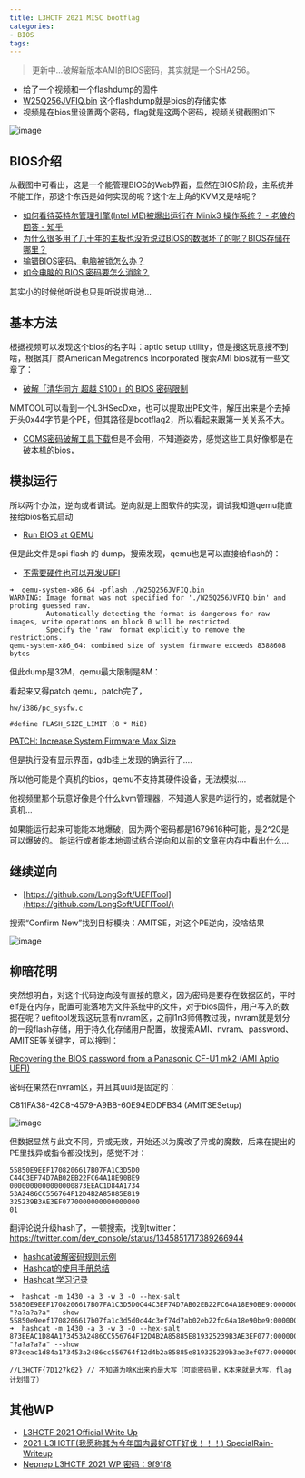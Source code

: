 ```yaml
---
title: L3HCTF 2021 MISC bootflag
categories:
- BIOS
tags: 
---
```


> 更新中...破解新版本AMI的BIOS密码，其实就是一个SHA256。

- 给了一个视频和一个flashdump的固件
- [W25Q256JVFIQ.bin](https://xuanxuanblingbling.github.io/assets/attachment/l3hctf/W25Q256JVFIQ.bin) 这个flashdump就是bios的存储实体
- 视频是在bios里设置两个密码，flag就是这两个密码，视频关键截图如下

![image](https://xuanxuanblingbling.github.io/assets/pic/l3hctf/bios.png)

## BIOS介绍

从截图中可看出，这是一个能管理BIOS的Web界面，显然在BIOS阶段，主系统并不能工作，那这个东西是如何实现的呢？这个左上角的KVM又是啥呢？

- [如何看待英特尔管理引擎(Intel ME)被爆出运行在 Minix3 操作系统？ - 老狼的回答 - 知乎 ](https://www.zhihu.com/question/67749141/answer/258836782)
- [为什么很多用了几十年的主板也没听说过BIOS的数据坏了的呢？BIOS存储在哪里？](https://zhuanlan.zhihu.com/p/137947510)
- [输错BIOS密码，电脑被锁怎么办？](https://zhuanlan.zhihu.com/p/44503341)
- [如今电脑的 BIOS 密码要怎么消除？](https://www.zhihu.com/question/24963009/answer/556873968)

其实小的时候他听说也只是听说拔电池...

## 基本方法

根据视频可以发现这个bios的名字叫：aptio setup utility，但是搜这玩意搜不到啥，根据其厂商American Megatrends Incorporated 搜索AMI bios就有一些文章了：

- [破解「清华同方 超越 S100」的 BIOS 密码限制](https://blog.hackpascal.net/2018/03/crack-bios-password-limitation-of-tsinghua-tongfang-chaoyue-s100/)

MMTOOL可以看到一个L3HSecDxe，也可以提取出PE文件，解压出来是个去掉开头0x44字节是个PE，但其路径是bootflag2，所以看起来跟第一关关系不大。

- [COMS密码破解工具下载](http://www.biosrepair.com/jb/bios1.htm)但是不会用，不知道姿势，感觉这些工具好像都是在破本机的bios，


## 模拟运行

所以两个办法，逆向或者调试。逆向就是上图软件的实现，调试我知道qemu能直接给bios格式启动



- [Run BIOS at QEMU](https://www.bios-mods.com/forum/Thread-Run-BIOS-at-QEMU)

但是此文件是spi flash 的 dump，搜索发现，qemu也是可以直接给flash的：

- [不需要硬件也可以开发UEFI](https://zhuanlan.zhihu.com/p/107360611)

```
➜  qemu-system-x86_64 -pflash ./W25Q256JVFIQ.bin
WARNING: Image format was not specified for './W25Q256JVFIQ.bin' and probing guessed raw.
         Automatically detecting the format is dangerous for raw images, write operations on block 0 will be restricted.
         Specify the 'raw' format explicitly to remove the restrictions.
qemu-system-x86_64: combined size of system firmware exceeds 8388608 bytes
```

但此dump是32M，qemu最大限制是8M：

看起来又得patch qemu，patch完了，

```
hw/i386/pc_sysfw.c

#define FLASH_SIZE_LIMIT (8 * MiB)
```


[PATCH: Increase System Firmware Max Size](https://lists.gnu.org/archive/html/qemu-devel/2020-09/msg05504.html)

但是执行没有显示界面，gdb挂上发现的确运行了....

所以他可能是个真机的bios，qemu不支持其硬件设备，无法模拟....

他视频里那个玩意好像是个什么kvm管理器，不知道人家是咋运行的，或者就是个真机...

如果能运行起来可能能本地爆破，因为两个密码都是1679616种可能，是2^20是可以爆破的。
能运行或者能本地调试结合逆向和以前的文章在内存中看出什么...

## 继续逆向

- [https://github.com/LongSoft/UEFITool](https://github.com/LongSoft/UEFITool/)

搜索“Confirm New”找到目标模块：AMITSE，对这个PE逆向，没啥结果

![image](https://xuanxuanblingbling.github.io/assets/pic/l3hctf/pe.png)

## 柳暗花明

突然想明白，对这个代码逆向没有直接的意义，因为密码是要存在数据区的，平时elf是在内存，配置可能落地为文件系统中的文件，对于bios固件，用户写入的数据在呢？uefitool发现这玩意有nvram区，之前l1n3师傅教过我，nvram就是划分的一段flash存储，用于持久化存储用户配置，故搜索AMI、nvram、password、AMITSE等关键字，可以搜到：

[Recovering the BIOS password from a Panasonic CF-U1 mk2 (AMI Aptio UEFI)](https://gist.github.com/en4rab/550880c099b5194fbbf3039e3c8ab6fd)

密码在果然在nvram区，并且其uuid是固定的：

C811FA38-42C8-4579-A9BB-60E94EDDFB34 (AMITSESetup)

![image](https://xuanxuanblingbling.github.io/assets/pic/l3hctf/hash.png)

但数据显然与此文不同，异或无效，开始还以为魔改了异或的魔数，后来在提出的PE里找异或指令都没找到，感觉不对：

```
55850E9EEF1708206617B07FA1C3D5D0
C44C3EF74D7AB02EB22FC64A18E90BE9
0000000000000000873EEAC1D84A1734
53A2486CC556764F12D4B2A85885E819
325239B3AE3EF0770000000000000000
01
```

翻评论说升级hash了，一顿搜索，找到twitter：
https://twitter.com/dev_console/status/1345851717389266944


- [hashcat破解密码规则示例](https://blog.csdn.net/robinfoxnan/article/details/113625559)
- [Hashcat的使用手册总结](https://xz.aliyun.com/t/4008)
- [Hashcat 学习记录](https://www.sqlsec.com/2019/10/hashcat.html)

```
➜  hashcat -m 1430 -a 3 -w 3 -O --hex-salt 55850E9EEF1708206617B07FA1C3D5D0C44C3EF74D7AB02EB22FC64A18E90BE9:0000000000000000000000000000000000000000000000000000000000000000 "?a?a?a?a" --show
55850e9eef1708206617b07fa1c3d5d0c44c3ef74d7ab02eb22fc64a18e90be9:0000000000000000000000000000000000000000000000000000000000000000:7K62
➜  hashcat -m 1430 -a 3 -w 3 -O --hex-salt 873EEAC1D84A173453A2486CC556764F12D4B2A85885E819325239B3AE3EF077:0000000000000000000000000000000000000000000000000000000000000000 "?a?a?a?a" --show
873eeac1d84a173453a2486cc556764f12d4b2a85885e819325239b3ae3ef077:0000000000000000000000000000000000000000000000000000000000000000:7D12

//L3HCTF{7D127k62} // 不知道为啥K出来的是大写（可能密码里，K本来就是大写，flag计划错了）
```

## 其他WP

- [L3HCTF 2021 Official Write Up](https://hust-l3hsec.feishu.cn/docs/doccniAzQvQixcSUF5f4tXMLHdc#A9xQUJ)
- [2021-L3HCTF(我愿称其为今年国内最好CTF好伐！！！) SpecialRain-Writeup](http://xibai.xyz/2021/11/15/2021-L3HCTF/)
- [Nepnep L3HCTF 2021 WP 密码：9f91f8](https://share.weiyun.com/qpI3UMnk)